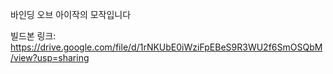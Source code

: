 바인딩 오브 아이작의 모작입니다

빌드본 링크: https://drive.google.com/file/d/1rNKUbE0iWziFpEBeS9R3WU2f6SmOSQbM/view?usp=sharing

